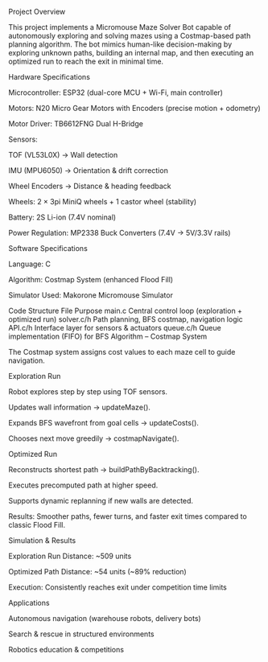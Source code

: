  Project Overview

This project implements a Micromouse Maze Solver Bot capable of autonomously exploring and solving mazes using a Costmap-based path planning algorithm. The bot mimics human-like decision-making by exploring unknown paths, building an internal map, and then executing an optimized run to reach the exit in minimal time.

 Hardware Specifications

Microcontroller: ESP32 (dual-core MCU + Wi-Fi, main controller)

Motors: N20 Micro Gear Motors with Encoders (precise motion + odometry)

Motor Driver: TB6612FNG Dual H-Bridge

Sensors:

TOF (VL53L0X) → Wall detection

IMU (MPU6050) → Orientation & drift correction

Wheel Encoders → Distance & heading feedback

Wheels: 2 × 3pi MiniQ wheels + 1 castor wheel (stability)

Battery: 2S Li-ion (7.4V nominal)

Power Regulation: MP2338 Buck Converters (7.4V → 5V/3.3V rails)

 Software Specifications

Language: C

Algorithm: Costmap System (enhanced Flood Fill)

Simulator Used: Makorone Micromouse Simulator

 Code Structure
File	Purpose
main.c	Central control loop (exploration + optimized run)
solver.c/h	Path planning, BFS costmap, navigation logic
API.c/h	Interface layer for sensors & actuators
queue.c/h	Queue implementation (FIFO) for BFS
 Algorithm – Costmap System

The Costmap system assigns cost values to each maze cell to guide navigation.

Exploration Run

Robot explores step by step using TOF sensors.

Updates wall information → updateMaze().

Expands BFS wavefront from goal cells → updateCosts().

Chooses next move greedily → costmapNavigate().

Optimized Run

Reconstructs shortest path → buildPathByBacktracking().

Executes precomputed path at higher speed.

Supports dynamic replanning if new walls are detected.

 Results: Smoother paths, fewer turns, and faster exit times compared to classic Flood Fill.

 Simulation & Results

Exploration Run Distance: ~509 units

Optimized Path Distance: ~54 units (~89% reduction)

Execution: Consistently reaches exit under competition time limits

 Applications

Autonomous navigation (warehouse robots, delivery bots)

Search & rescue in structured environments

Robotics education & competitions